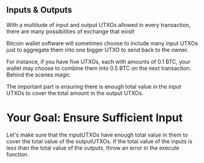 ## Inputs & Outputs
With a multitude of input and output UTXOs allowed in every transaction, there are many possibilities of exchange that exist!

Bitcoin wallet software will sometimes choose to include many input UTXOs just to aggregate them into one bigger UTXO to send back to the owner.

For instance, if you have five UTXOs, each with amounts of 0.1 BTC, your wallet may choose to combine them into 0.5 BTC on the next transaction. Behind the scenes magic 

The important part is ensuring there is enough total value in the input UTXOs to cover the total amount in the output UTXOs.

# Your Goal: Ensure Sufficient Input
Let's make sure that the inputUTXOs have enough total value in them to cover the total value of the outputUTXOs.
If the total value of the inputs is less than the total value of the outputs, throw an error in the execute function.

